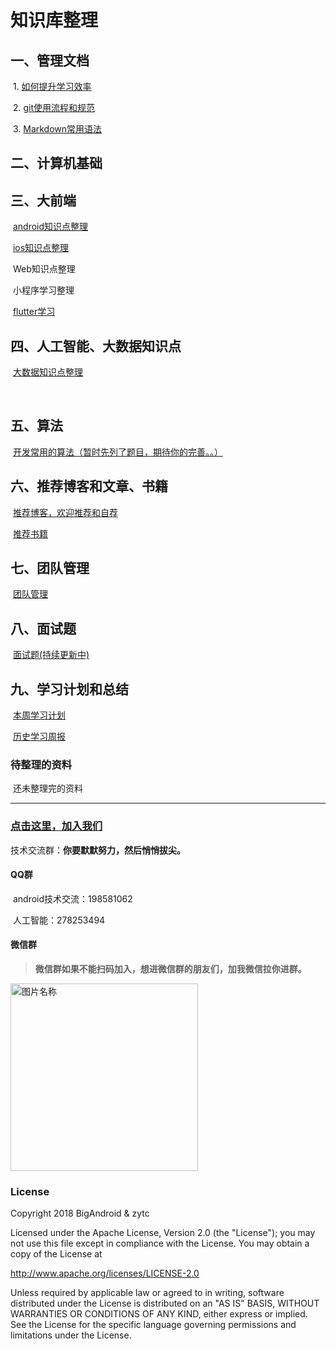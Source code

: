 

# 知识库整理

## 一、管理文档

​	1. [如何提升学习效率](管理文档/1.如何提升学习效率.md)

​	2. [git使用流程和规范](管理文档/git使用流程和规范.md)

​	3. [Markdown常用语法](管理文档/Markdown常用语法.md)

## 二、计算机基础



## 三、大前端

​	[android知识点整理](Android技术点/SUMMARY.md)

​	[ios知识点整理](ios知识点整理/README.md)

​	Web知识点整理

​	小程序学习整理

​	[flutter学习](flutter/flutter.md)



## 四、人工智能、大数据知识点

​       [大数据知识点整理](大数据/README.md)

​      


## 五、算法

​	[开发常用的算法（暂时先列了题目，期待你的完善。。）](算法/常用算法.md)



## 六、推荐博客和文章、书籍

​	[推荐博客，欢迎推荐和自荐](推荐博客和文章/推荐文章.md)

​	[推荐书籍](推荐博客和文章/推荐书籍和课程.md)



## 七、团队管理

​        [团队管理](团队管理/团队管理.md)



## 八、面试题

​      [面试题(持续更新中)](面试题/面试.md)



## 九、学习计划和总结

​	[本周学习计划](学习计划.md)

​	[历史学习周报](学习周报.md)



### 待整理的资料

​       还未整理完的资料

------

### [点击这里，加入我们](关于我们/关于我们.md)

技术交流群：**你要默默努力，然后悄悄拔尖。**

#### QQ群

​	android技术交流：198581062

​	人工智能：278253494

#### 微信群

> **微信群如果不能扫码加入，想进微信群的朋友们，加我微信拉你进群。**

 <img src="https://liruipeng-doc.oss-cn-hangzhou.aliyuncs.com/WX20200604-140903.png" width="300" alt="图片名称"/>



### License

Copyright 2018 BigAndroid & zytc

Licensed under the Apache License, Version 2.0 (the "License"); you may not use this file except in compliance with the License. You may obtain a copy of the License at

<http://www.apache.org/licenses/LICENSE-2.0>

Unless required by applicable law or agreed to in writing, software distributed under the License is distributed on an "AS IS" BASIS, WITHOUT WARRANTIES OR CONDITIONS OF ANY KIND, either express or implied. See the License for the specific language governing permissions and limitations under the License.